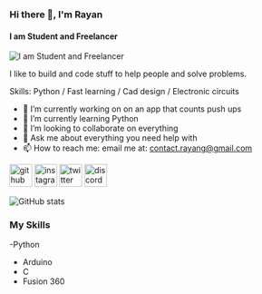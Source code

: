 ### Hi there 👋, I'm Rayan
#### I am Student and Freelancer
![I am Student and Freelancer](https://pbs.twimg.com/profile_banners/1572933522993647618/1720607229/600x200)

I like to build and code stuff to help people and solve problems.

Skills: Python / Fast learning  / Cad design / Electronic circuits 

- 🔭 I’m currently working on on an app that counts push ups 
- 🌱 I’m currently learning Python 
- 👯 I’m looking to collaborate on everything 
- 💬 Ask me about everything you need help with 
- 📫 How to reach me: email me at: contact.rayang@gmail.com 


[<img src='https://cdn.jsdelivr.net/npm/simple-icons@3.0.1/icons/github.svg' alt='github' height='40'>](https://github.com/Rayanlupo)  [<img src='https://cdn.jsdelivr.net/npm/simple-icons@3.0.1/icons/instagram.svg' alt='instagram' height='40'>](https://www.instagram.com/rayan_jpg/)  [<img src='https://cdn.jsdelivr.net/npm/simple-icons@3.0.1/icons/twitter.svg' alt='twitter' height='40'>](https://twitter.com/Rayanlupo_)  [<img src='https://cdn.jsdelivr.net/npm/simple-icons@3.0.1/icons/discord.svg' alt='discord' height='40'>](https://discordapp.com/users/939810117271056384)  



![GitHub stats](https://github-readme-stats.vercel.app/api?username=Rayanlupo&show_icons=true)  

### My Skills

-Python
- Arduino
- C
- Fusion 360
